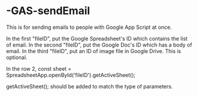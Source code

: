 # -GAS-sendEmail

This is for sending emails to people with Google App Script at once.

In the first "fileID", put the Google Spreadsheet's ID which contains the list of email.
In the second "fileID", put the Google Doc's ID which has a body of email.
In the third "fileID", put an ID of image file in Google Drive. This is optional.

In the row 2,
  const sheet = SpreadsheetApp.openById('fileID').getActiveSheet();

getActiveSheet(); should be added to match the type of parameters.
